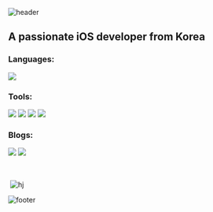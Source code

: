 ![header](https://capsule-render.vercel.app/api?type=waving&color=gradient&customColorList=4&height=300&section=header&text=HoJin%20Jeong&fontSize=90)

<h2 align="left">A passionate iOS developer from Korea</h2>

<h3 align="left">Languages:</h3>
<img src="https://img.shields.io/badge/Swift-F05138?style=flat-square&logo=Swift&logoColor=white"/>

<h3 align="left">Tools:</h3>
<p align="left"> 
<img src="https://img.shields.io/badge/Xcode-147EFB?style=flat-square&logo=Xcode&logoColor=white"/> <img src="https://img.shields.io/badge/Jira-0052CC?style=flat-square&logo=Jira&logoColor=white"/> <img src="https://img.shields.io/badge/GitKraken-179287?style=flat-square&logo=GitKraken&logoColor=white"/> <img src="https://img.shields.io/badge/GitKraken-179287?style=flat-square&logo=GitKraken&logoColor=white"/> 

</p>

<h3 align="left">Blogs:</h3>
<p align="left"> 
<img src="https://img.shields.io/badge/Notion-000000?style=flat-square&logo=Notion&logoColor=blue"/> <img src="https://img.shields.io/badge/Tistory-000000?style=flat-square&logo=Tistory&logoColor=red"/> 
</p>
<br>
<p>&nbsp;<img align="center" src="https://github-readme-stats.vercel.app/api?username=HJ39&show_icons=true&locale=en&bg_color=10,c2e59c,64b3f4&title_color=fff&text_color=fff" alt="hj" /></p>

![footer](https://capsule-render.vercel.app/api?type=waving&color=gradient&customColorList=3&section=footer)
